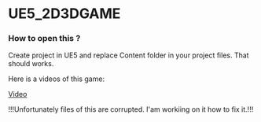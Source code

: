 # UE5_2D3DGAME

### How to open this ?

Create project in UE5 and replace Content folder in your project files. That should works.

Here is a videos of this game:

[Video](https://youtu.be/LcPMTqAbuvw)

!!!Unfortunately files of this are corrupted. I'am workiing on it how to fix it.!!!
